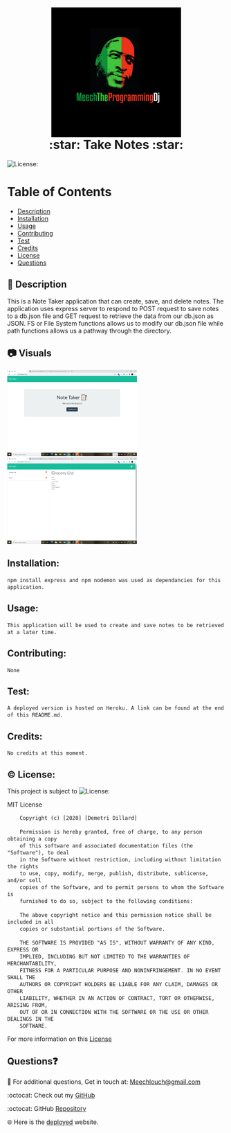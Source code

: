   <h1 align = "center">
  <img src="./public/assets/img/Meech-The-Programming-Dj.jpg" alt="Logo" title="Meech" align="center" height="300">
  <br>
  :star: Take Notes :star:
  </h1>
  
  ![License:](https://img.shields.io/badge/Demetri%20Dillard-MIT-brightgreen)

# Table of Contents

- [Description](#description)
- [Installation](#installation)
- [Usage](#usage)
- [Contributing](#contributing)
- [Test](#test)
- [Credits](#credits)
- [License](#license)
- [Questions](#questions)

## :memo: Description

This is a Note Taker application that can create, save, and delete notes. The application uses express server to respond
to POST request to save notes to a db.json file and GET request to retrieve the data from our db.json as JSON. FS or
File System functions allows us to modify our db.json file while path functions allows us a pathway through the
directory.

## :camera: Visuals

  <img src="./public/assets/img/NoteTaker1.png" width="300">
  <img src="./public/assets/img/NoteTaker2.png" width="300">

## Installation:

    npm install express and npm nodemon was used as dependancies for this application.

## Usage:

    This application will be used to create and save notes to be retrieved at a later time.

## Contributing:

    None

## Test:

    A deployed version is hosted on Heroku. A link can be found at the end of this README.md.

## Credits:

    No credits at this moment.

## :copyright: License:

This project is subject to ![License:](https://img.shields.io/badge/License-MIT-red)

MIT License

        Copyright (c) [2020] [Demetri Dillard]

        Permission is hereby granted, free of charge, to any person obtaining a copy
        of this software and associated documentation files (the "Software"), to deal
        in the Software without restriction, including without limitation the rights
        to use, copy, modify, merge, publish, distribute, sublicense, and/or sell
        copies of the Software, and to permit persons to whom the Software is
        furnished to do so, subject to the following conditions:

        The above copyright notice and this permission notice shall be included in all
        copies or substantial portions of the Software.

        THE SOFTWARE IS PROVIDED "AS IS", WITHOUT WARRANTY OF ANY KIND, EXPRESS OR
        IMPLIED, INCLUDING BUT NOT LIMITED TO THE WARRANTIES OF MERCHANTABILITY,
        FITNESS FOR A PARTICULAR PURPOSE AND NONINFRINGEMENT. IN NO EVENT SHALL THE
        AUTHORS OR COPYRIGHT HOLDERS BE LIABLE FOR ANY CLAIM, DAMAGES OR OTHER
        LIABILITY, WHETHER IN AN ACTION OF CONTRACT, TORT OR OTHERWISE, ARISING FROM,
        OUT OF OR IN CONNECTION WITH THE SOFTWARE OR THE USE OR OTHER DEALINGS IN THE
        SOFTWARE.

For more information on this [License](https://choosealicense.com/licenses/mit/)

## Questions:question:

:email: For additional questions, Get in touch at: Meechlouch@gmail.com

:octocat: Check out my [GitHub](https://github.com/Meechlouch)

:octocat: GitHub [Repository](https://github.com/Meechlouch/Take-Notes)

:globe_with_meridians: Here is the [deployed](https://safe-plains-14525.herokuapp.com/) website.
